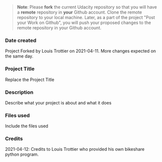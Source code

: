 >**Note**: Please **fork** the current Udacity repository so that you will have a **remote** repository in **your** Github account. Clone the remote repository to your local machine. Later, as a part of the project "Post your Work on Github", you will push your proposed changes to the remote repository in your Github account.

### Date created
Project Forked by Louis Trottier on 2021-04-11.  More changes expected on the same day.

### Project Title
Replace the Project Title

### Description
Describe what your project is about and what it does

### Files used
Include the files used

### Credits
2021-04-12: Credits to Louis Trottier who provided his own bikeshare python program.


